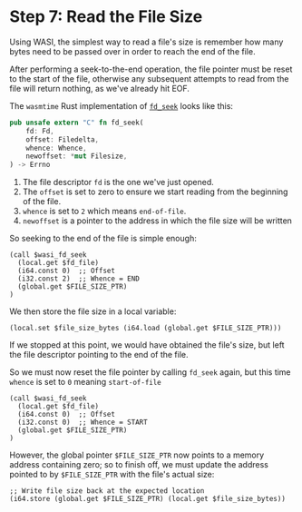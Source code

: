 # Step 7: Read the File Size

Using WASI, the simplest way to read a file's size is remember how many bytes need to be passed over in order to reach the end of the file.

After performing a seek-to-the-end operation, the file pointer must be reset to the start of the file, otherwise any subsequent attempts to read from the file will return nothing, as we've already hit EOF.

The `wasmtime` Rust implementation of [`fd_seek`](https://github.com/bytecodealliance/wasmtime/blob/06377eb08a649619cc8ac9a934cb3f119017f3ef/crates/wasi-preview1-component-adapter/src/lib.rs#L1550) looks like this:

```rust
pub unsafe extern "C" fn fd_seek(
    fd: Fd,
    offset: Filedelta,
    whence: Whence,
    newoffset: *mut Filesize,
) -> Errno
```

1. The file descriptor `fd` is the one we've just opened.
1. The `offset` is set to zero to ensure we start reading from the beginning of the file.
1. `whence` is set to `2` which means `end-of-file`.
1. `newoffset` is a pointer to the address in which the file size will be written

So seeking to the end of the file is simple enough:

```wat
(call $wasi_fd_seek
  (local.get $fd_file)
  (i64.const 0)  ;; Offset
  (i32.const 2)  ;; Whence = END
  (global.get $FILE_SIZE_PTR)
)
```

We then store the file size in a local variable:

```wat
(local.set $file_size_bytes (i64.load (global.get $FILE_SIZE_PTR)))
```

If we stopped at this point, we would have obtained the file's size, but left the file descriptor pointing to the end of the file.

So we must now reset the file pointer by calling `fd_seek` again, but this time `whence` is set to `0` meaning `start-of-file`

```wat
(call $wasi_fd_seek
  (local.get $fd_file)
  (i64.const 0)  ;; Offset
  (i32.const 0)  ;; Whence = START
  (global.get $FILE_SIZE_PTR)
)
```

However, the global pointer `$FILE_SIZE_PTR` now points to a memory address containing zero; so to finish off, we must update the address pointed to by `$FILE_SIZE_PTR` with the file's actual size:

```wat
;; Write file size back at the expected location
(i64.store (global.get $FILE_SIZE_PTR) (local.get $file_size_bytes))
```
